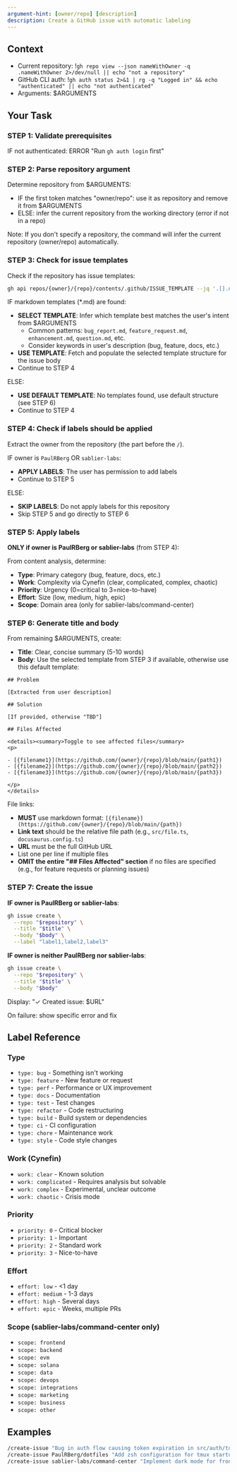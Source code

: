 ```yaml
---
argument-hint: [owner/repo] [description]
description: Create a GitHub issue with automatic labeling
---
```


## Context

- Current repository: !`gh repo view --json nameWithOwner -q .nameWithOwner 2>/dev/null || echo "not a repository"`
- GitHub CLI auth: !`gh auth status 2>&1 | rg -q "Logged in" && echo "authenticated" || echo "not authenticated"`
- Arguments: $ARGUMENTS

## Your Task

### STEP 1: Validate prerequisites

IF not authenticated: ERROR "Run `gh auth login` first"

### STEP 2: Parse repository argument

Determine repository from $ARGUMENTS:
- IF the first token matches "owner/repo": use it as repository and remove it from $ARGUMENTS
- ELSE: infer the current repository from the working directory (error if not in a repo)

Note: If you don't specify a repository, the command will infer the current repository (owner/repo) automatically.

### STEP 3: Check for issue templates

Check if the repository has issue templates:
```bash
gh api repos/{owner}/{repo}/contents/.github/ISSUE_TEMPLATE --jq '.[].name' 2>/dev/null
```

IF markdown templates (*.md) are found:
- **SELECT TEMPLATE**: Infer which template best matches the user's intent from $ARGUMENTS
  - Common patterns: `bug_report.md`, `feature_request.md`, `enhancement.md`, `question.md`, etc.
  - Consider keywords in user's description (bug, feature, docs, etc.)
- **USE TEMPLATE**: Fetch and populate the selected template structure for the issue body
- Continue to STEP 4

ELSE:
- **USE DEFAULT TEMPLATE**: No templates found, use default structure (see STEP 6)
- Continue to STEP 4

### STEP 4: Check if labels should be applied

Extract the owner from the repository (the part before the `/`).

IF owner is `PaulRBerg` OR `sablier-labs`:
- **APPLY LABELS**: The user has permission to add labels
- Continue to STEP 5

ELSE:
- **SKIP LABELS**: Do not apply labels for this repository
- Skip STEP 5 and go directly to STEP 6

### STEP 5: Apply labels

**ONLY if owner is PaulRBerg or sablier-labs** (from STEP 4):

From content analysis, determine:
- **Type**: Primary category (bug, feature, docs, etc.)
- **Work**: Complexity via Cynefin (clear, complicated, complex, chaotic)
- **Priority**: Urgency (0=critical to 3=nice-to-have)
- **Effort**: Size (low, medium, high, epic)
- **Scope**: Domain area (only for sablier-labs/command-center)

### STEP 6: Generate title and body

From remaining $ARGUMENTS, create:
- **Title**: Clear, concise summary (5-10 words)
- **Body**: Use the selected template from STEP 3 if available, otherwise use this default template:

```
## Problem

[Extracted from user description]

## Solution

[If provided, otherwise "TBD"]

## Files Affected

<details><summary>Toggle to see affected files</summary>
<p>

- [{filename1}](https://github.com/{owner}/{repo}/blob/main/{path1})
- [{filename2}](https://github.com/{owner}/{repo}/blob/main/{path2})
- [{filename3}](https://github.com/{owner}/{repo}/blob/main/{path3})

</p>
</details>
```

File links:
- **MUST** use markdown format: `[{filename}](https://github.com/{owner}/{repo}/blob/main/{path})`
- **Link text** should be the relative file path (e.g., `src/file.ts`, `docusaurus.config.ts`)
- **URL** must be the full GitHub URL
- List one per line if multiple files
- **OMIT the entire "## Files Affected" section** if no files are specified (e.g., for feature requests or planning issues)

### STEP 7: Create the issue

**IF owner is PaulRBerg or sablier-labs**:
```bash
gh issue create \
  --repo "$repository" \
  --title "$title" \
  --body "$body" \
  --label "label1,label2,label3"
```

**IF owner is neither PaulRBerg nor sablier-labs**:
```bash
gh issue create \
  --repo "$repository" \
  --title "$title" \
  --body "$body"
```

Display: "✓ Created issue: $URL"

On failure: show specific error and fix

## Label Reference

### Type
- `type: bug` - Something isn't working
- `type: feature` - New feature or request
- `type: perf` - Performance or UX improvement
- `type: docs` - Documentation
- `type: test` - Test changes
- `type: refactor` - Code restructuring
- `type: build` - Build system or dependencies
- `type: ci` - CI configuration
- `type: chore` - Maintenance work
- `type: style` - Code style changes

### Work (Cynefin)
- `work: clear` - Known solution
- `work: complicated` - Requires analysis but solvable
- `work: complex` - Experimental, unclear outcome
- `work: chaotic` - Crisis mode

### Priority
- `priority: 0` - Critical blocker
- `priority: 1` - Important
- `priority: 2` - Standard work
- `priority: 3` - Nice-to-have

### Effort
- `effort: low` - <1 day
- `effort: medium` - 1-3 days
- `effort: high` - Several days
- `effort: epic` - Weeks, multiple PRs

### Scope (sablier-labs/command-center only)
- `scope: frontend`
- `scope: backend`
- `scope: evm`
- `scope: solana`
- `scope: data`
- `scope: devops`
- `scope: integrations`
- `scope: marketing`
- `scope: business`
- `scope: other`

## Examples

```bash
/create-issue "Bug in auth flow causing token expiration in src/auth/token.ts"
/create-issue PaulRBerg/dotfiles "Add zsh configuration for tmux startup"
/create-issue sablier-labs/command-center "Implement dark mode for frontend dashboard"
```
